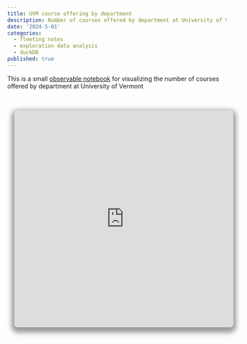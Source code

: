 ```yaml
---
title: UVM course offering by department
description: Number of courses offered by department at University of Vermont
date: '2024-5-01'
categories:
  - fleeting notes
  - exploration data analysis
  - duckDB
published: true
---
```


This is a small [observable notebook](https://observablehq.com/@jstonge/uvm-course-offering-by-department) for visualizing the number of courses offered by department at University of Vermont

<br>
<iframe width="100%" height="500" frameborder="0" class="crop"
  src="https://observablehq.com/embed/@jstonge/uvm-course-offering-by-department@latest?cell=*"></iframe>

<style>
.crop {
  border-radius: 8px;
  margin: 1rem;
  max-width: calc(100%);
  box-shadow: 0 0 0 0.75px rgba(128, 128, 128, 0.2), 0 6px 12px 6px rgba(0, 0, 0, 0.4);
}
</style>
